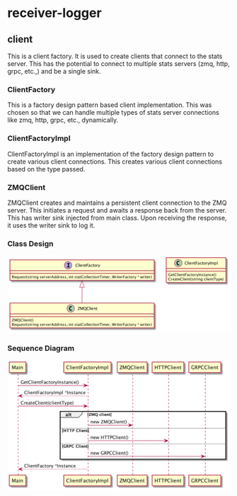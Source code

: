 # receiver-logger
## client
This is a client factory.
It is used to create clients that connect to the stats server.
This has the potential to connect to multiple stats servers (zmq, http, grpc, etc.,) and be a single sink.

### ClientFactory
This is a factory design pattern based client implementation. 
This was chosen so that we can handle multiple types of stats server connections like zmq, http, grpc, etc., dynamically.

### ClientFactoryImpl
ClientFactoryImpl is an implementation of the factory design pattern to create various client connections.
This creates various client connections based on the type passed.

### ZMQClient
ZMQClient creates and maintains a persistent client connection to the ZMQ server.
This initiates a request and awaits a response back from the server.
This has writer sink injected from main class. Upon receiving the response, it uses the writer sink to log it.

### Class Design
![Class Diagram](receiver_logger_client_class.png?raw=true "Title")

### Sequence Diagram
![Sequence Diagram](receiver_logger_client_sequence.png?raw=true "Title")